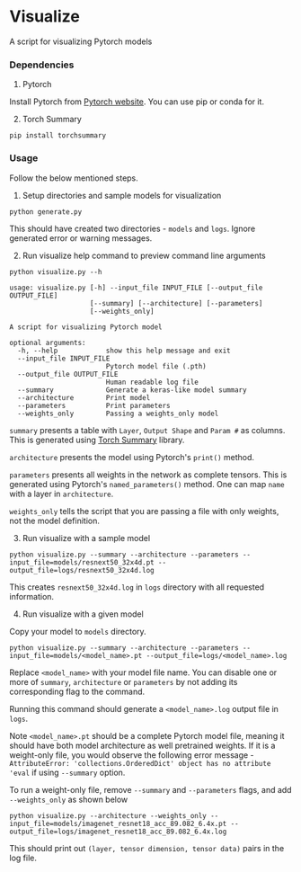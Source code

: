# Visualize
A script for visualizing Pytorch models

### Dependencies

1. Pytorch

Install Pytorch from [Pytorch website](https://pytorch.org). You can use pip or conda for it. 

2. Torch Summary

```
pip install torchsummary
```

### Usage

Follow the below mentioned steps.

1. Setup directories and sample models for visualization

```
python generate.py
```

This should have created two directories - `models` and `logs`. Ignore generated error or warning messages.

2. Run visualize help command to preview command line arguments

```
python visualize.py --h
```

```
usage: visualize.py [-h] --input_file INPUT_FILE [--output_file OUTPUT_FILE]
                    [--summary] [--architecture] [--parameters]
                    [--weights_only]

A script for visualizing Pytorch model

optional arguments:
  -h, --help            show this help message and exit
  --input_file INPUT_FILE
                        Pytorch model file (.pth)
  --output_file OUTPUT_FILE
                        Human readable log file
  --summary             Generate a keras-like model summary
  --architecture        Print model
  --parameters          Print parameters
  --weights_only        Passing a weights_only model
```

`summary` presents a table with `Layer`, `Output Shape` and `Param #` as columns. This is generated using [Torch Summary](https://github.com/sksq96/pytorch-summary) library.

`architecture` presents the model using Pytorch's `print()` method.

`parameters` presents all weights in the network as complete tensors. This is generated using Pytorch's `named_parameters()` method. One can map `name` with a layer in `architecture`. 

`weights_only` tells the script that you are passing a file with only weights, not the model definition.

3. Run visualize with a sample model

```
python visualize.py --summary --architecture --parameters --input_file=models/resnext50_32x4d.pt --output_file=logs/resnext50_32x4d.log
```

This creates `resnext50_32x4d.log` in `logs` directory with all requested information.

4. Run visualize with a given model

Copy your model to `models` directory.

```
python visualize.py --summary --architecture --parameters --input_file=models/<model_name>.pt --output_file=logs/<model_name>.log
``` 

Replace `<model_name>` with your model file name. You can disable one or more of `summary`, `architecture` or `parameters` by not adding its corresponding flag to the command. 

Running this command should generate a `<model_name>.log` output file in `logs`.

Note `<model_name>.pt` should be a complete Pytorch model file, meaning it should have both model architecture as well pretrained weights. If it is a weight-only file, you would observe the following error message - `AttributeError: 'collections.OrderedDict' object has no attribute 'eval` if using `--summary` option.

To run a weight-only file, remove `--summary` and `--parameters` flags, and add `--weights_only` as shown below

```
python visualize.py --architecture --weights_only --input_file=models/imagenet_resnet18_acc_89.082_6.4x.pt --output_file=logs/imagenet_resnet18_acc_89.082_6.4x.log
``` 

This should print out `(layer, tensor dimension, tensor data)` pairs in the log file.
